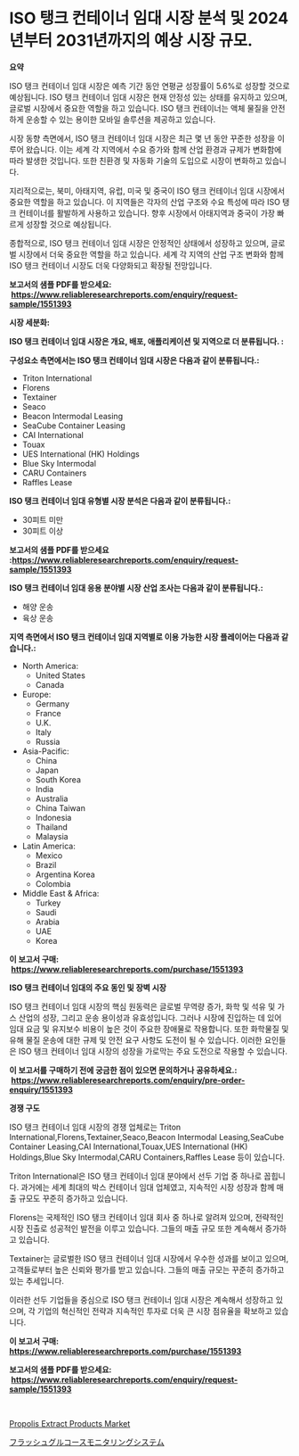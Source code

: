 <p><h1>ISO 탱크 컨테이너 임대 시장 분석 및 2024년부터 2031년까지의 예상 시장 규모.</h1></p><p><strong>요약</strong></p>
<p><p>ISO 탱크 컨테이너 임대 시장은 예측 기간 동안 연평균 성장률이 5.6%로 성장할 것으로 예상됩니다. ISO 탱크 컨테이너 임대 시장은 현재 안정성 있는 상태를 유지하고 있으며, 글로벌 시장에서 중요한 역할을 하고 있습니다. ISO 탱크 컨테이너는 액체 물질을 안전하게 운송할 수 있는 용이한 모바일 솔루션을 제공하고 있습니다.</p><p>시장 동향 측면에서, ISO 탱크 컨테이너 임대 시장은 최근 몇 년 동안 꾸준한 성장을 이루어 왔습니다. 이는 세계 각 지역에서 수요 증가와 함께 산업 환경과 규제가 변화함에 따라 발생한 것입니다. 또한 친환경 및 자동화 기술의 도입으로 시장이 변화하고 있습니다.</p><p>지리적으로는, 북미, 아태지역, 유럽, 미국 및 중국이 ISO 탱크 컨테이너 임대 시장에서 중요한 역할을 하고 있습니다. 이 지역들은 각자의 산업 구조와 수요 특성에 따라 ISO 탱크 컨테이너를 활발하게 사용하고 있습니다. 향후 시장에서 아태지역과 중국이 가장 빠르게 성장할 것으로 예상됩니다.</p><p>종합적으로, ISO 탱크 컨테이너 임대 시장은 안정적인 상태에서 성장하고 있으며, 글로벌 시장에서 더욱 중요한 역할을 하고 있습니다. 세계 각 지역의 산업 구조 변화와 함께 ISO 탱크 컨테이너 시장도 더욱 다양화되고 확장될 전망입니다.</p></p>
<p><strong>보고서의 샘플 PDF를 받으세요: &nbsp;<a href="https://www.reliableresearchreports.com/enquiry/request-sample/1551393">https://www.reliableresearchreports.com/enquiry/request-sample/1551393</a></strong></p>
<p><strong>시장 세분화:</strong></p>
<p><strong> ISO 탱크 컨테이너 임대 시장은 개요, 배포, 애플리케이션 및 지역으로 더 분류됩니다. :</strong></p>
<p><strong>구성요소 측면에서는 ISO 탱크 컨테이너 임대 시장은 다음과 같이 분류됩니다.:</strong></p>
<p><ul><li>Triton International</li><li>Florens</li><li>Textainer</li><li>Seaco</li><li>Beacon Intermodal Leasing</li><li>SeaCube Container Leasing</li><li>CAI International</li><li>Touax</li><li>UES International (HK) Holdings</li><li>Blue Sky Intermodal</li><li>CARU Containers</li><li>Raffles Lease</li></ul></p>
<p><strong> ISO 탱크 컨테이너 임대 유형별 시장 분석은 다음과 같이 분류됩니다.:</strong></p>
<p><ul><li>30피트 미만</li><li>30피트 이상</li></ul></p>
<p><strong>보고서의 샘플 PDF를 받으세요 :<a href="https://www.reliableresearchreports.com/enquiry/request-sample/1551393">https://www.reliableresearchreports.com/enquiry/request-sample/1551393</a></strong></p>
<p><strong> ISO 탱크 컨테이너 임대 응용 분야별 시장 산업 조사는 다음과 같이 분류됩니다.:</strong></p>
<p><ul><li>해양 운송</li><li>육상 운송</li></ul></p>
<p><strong>지역 측면에서 ISO 탱크 컨테이너 임대 지역별로 이용 가능한 시장 플레이어는 다음과 같습니다.:</strong></p>
<p><ul>
    <li>
        North America:
        <ul>
            <li>United States</li>
            <li>Canada</li>
        </ul>
    </li>
    <li>
        Europe:
        <ul>
            <li>Germany</li>
            <li>France</li>
            <li>U.K.</li>
            <li>Italy</li>
            <li>Russia</li>
        </ul>
    </li>
    <li>
        Asia-Pacific:
        <ul>
            <li>China</li>
            <li>Japan</li>
            <li>South Korea</li>
            <li>India</li>
            <li>Australia</li>
            <li>China Taiwan</li>
            <li>Indonesia</li>
            <li>Thailand</li>
            <li>Malaysia</li>
        </ul>
    </li>
    <li>
        Latin America:
        <ul>
            <li>Mexico</li>
            <li>Brazil</li>
            <li>Argentina Korea</li>
            <li>Colombia</li>
        </ul>
    </li>
    <li>
        Middle East & Africa:
        <ul>
            <li>Turkey</li>
            <li>Saudi</li>
            <li>Arabia</li>
            <li>UAE</li>
            <li>Korea</li>
        </ul>
    </li>
    </ul></p>
<p><strong>이 보고서 구매: &nbsp;<a href="https://www.reliableresearchreports.com/purchase/1551393">https://www.reliableresearchreports.com/purchase/1551393</a></strong></p>
<p><strong>ISO 탱크 컨테이너 임대의 주요 동인 및 장벽 시장</strong></p>
<p><p>ISO 탱크 컨테이너 임대 시장의 핵심 원동력은 글로벌 무역량 증가, 화학 및 석유 및 가스 산업의 성장, 그리고 운송 용이성과 유효성입니다. 그러나 시장에 진입하는 데 있어 임대 요금 및 유지보수 비용이 높은 것이 주요한 장애물로 작용합니다. 또한 화학물질 및 유해 물질 운송에 대한 규제 및 안전 요구 사항도 도전이 될 수 있습니다. 이러한 요인들은 ISO 탱크 컨테이너 임대 시장의 성장을 가로막는 주요 도전으로 작용할 수 있습니다.</p></p>
<p><strong>이 보고서를 구매하기 전에 궁금한 점이 있으면 문의하거나 공유하세요.: &nbsp;<a href="https://www.reliableresearchreports.com/enquiry/pre-order-enquiry/1551393">https://www.reliableresearchreports.com/enquiry/pre-order-enquiry/1551393</a></strong></p>
<p><strong>경쟁 구도</strong></p>
<p><p>ISO 탱크 컨테이너 임대 시장의 경쟁 업체로는 Triton International,Florens,Textainer,Seaco,Beacon Intermodal Leasing,SeaCube Container Leasing,CAI International,Touax,UES International (HK) Holdings,Blue Sky Intermodal,CARU Containers,Raffles Lease 등이 있습니다.</p><p>Triton International은 ISO 탱크 컨테이너 임대 분야에서 선두 기업 중 하나로 꼽힙니다. 과거에는 세계 최대의 박스 컨테이너 임대 업체였고, 지속적인 시장 성장과 함께 매출 규모도 꾸준히 증가하고 있습니다.</p><p>Florens는 국제적인 ISO 탱크 컨테이너 임대 회사 중 하나로 알려져 있으며, 전략적인 시장 진출로 성공적인 발전을 이루고 있습니다. 그들의 매출 규모 또한 계속해서 증가하고 있습니다.</p><p>Textainer는 글로벌한 ISO 탱크 컨테이너 임대 시장에서 우수한 성과를 보이고 있으며, 고객들로부터 높은 신뢰와 평가를 받고 있습니다. 그들의 매출 규모는 꾸준히 증가하고 있는 추세입니다.</p><p>이러한 선두 기업들을 중심으로 ISO 탱크 컨테이너 임대 시장은 계속해서 성장하고 있으며, 각 기업의 혁신적인 전략과 지속적인 투자로 더욱 큰 시장 점유율을 확보하고 있습니다.</p></p>
<p><strong>이 보고서 구매: &nbsp; <a href="https://www.reliableresearchreports.com/purchase/1551393">https://www.reliableresearchreports.com/purchase/1551393</a></strong></p>
<p><strong>보고서의 샘플 PDF를 받으세요: &nbsp;<a href="https://www.reliableresearchreports.com/enquiry/request-sample/1551393">https://www.reliableresearchreports.com/enquiry/request-sample/1551393</a></strong><strong></strong></p>
<p>&nbsp;</p>
<p><p><a href="https://github.com/BryceTownsendr/Market-Research-Report-List-4/blob/main/propolis-extract-products-market.md">Propolis Extract Products Market</a></p><p><a href="https://github.com/ksxzwxabcuynh011/Market-Research-Report-List-1/blob/main/63395347601.md">フラッシュグルコースモニタリングシステム</a></p></p>